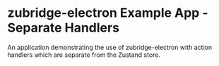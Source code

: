 # zubridge-electron Example App - Separate Handlers

An application demonstrating the use of zubridge-electron with action handlers which are separate from the Zustand store.
